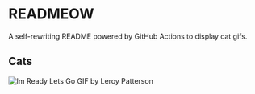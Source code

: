 # READMEOW

A self-rewriting README powered by GitHub Actions to display cat gifs.

## Cats

![Im Ready Lets Go GIF by Leroy Patterson](https://media0.giphy.com/media/CjmvTCZf2U3p09Cn0h/200.gif?cid=9acd02daz7cafly58ufn3n5nl0os1lfk1mo7r15xc8lr2ink&ep=v1_gifs_search&rid=200.gif&ct=g)
